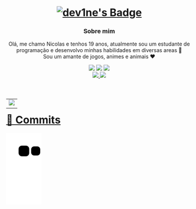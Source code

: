 <div align="center">
        <a href="#">
            <h1>
                <img src="https://img.shields.io/badge/dev1ne-%230d1117.svg?style=for-the-badge&logoColor=white" alt="dev1ne's Badge"/>
            </h1>
        </a>
        <h3>Sobre mim</h3>
        <p>
            Olá, me chamo Nicolas e tenhos 19 anos, atualmente sou um estudante de programação e desenvolvo minhas habilidades em diversas areas  👋
            <br/>
            Sou um amante de jogos, animes e animais ❤
            <br/>
        </p>
</div>


<div align="center">
    <a href="https://www.youtube.com/channel/UCcvLYuzUpLZhh9lGm66U3NA" target="_blank"><img src="https://img.shields.io/badge/YouTube-FF0000?style=for-the-badge&logo=youtube&logoColor=white" target="_blank"></a>
    <a href="https://instagram.com/nicolasfaustin0" target="_blank"><img src="https://img.shields.io/badge/-Instagram-%23E4405F?style=for-the-badge&logo=instagram&logoColor=white" target="_blank"></a>
    <a href="https://discordapp.com/users/471777102648049664"><img src="https://img.shields.io/badge/Discord-7289DA?style=for-the-badge&logo=discord&logoColor=white"/></a>
    <br/>
        <a href="#"><img src="https://img.shields.io/badge/HTML5-E34F26?style=for-the-badge&logo=html5&logoColor=white"/>
        <a href="#"><img src="https://img.shields.io/badge/javascript-%23323330.svg?style=for-the-badge&logo=javascript&logoColor=%23F7DF1E"/>
    <br/>
</div>
                
<table align='right'>
  <row>
    <td>
      <img id="tableStats" height='172' src='https://github-readme-stats.vercel.app/api?username=dev1neee&show_icons=true&count_private=true&locale=pt-br&theme=dark'>
    </td>
  </row>
</table>
  
<h1> 🎫 Commits </h1>

![Snake animation](https://github.com/nicolasfaustino/nicolasfaustino/blob/output/github-contribution-grid-snake.svg)
